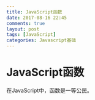 ```yaml
---
title: JavaScript函数
date: 2017-08-16 22:45
comments: true
layout: post
tags: [JavaScript]
categories: Javascript基础
---
```


# JavaScript函数

在JavaScript中，函数是一等公民。